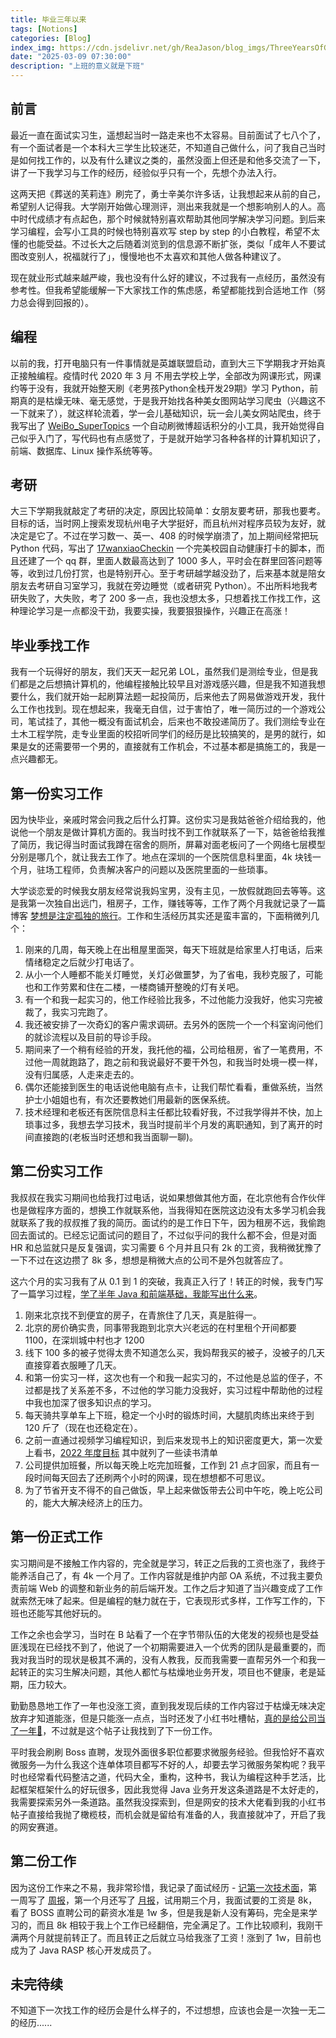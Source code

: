 ```yaml
---
title: 毕业三年以来
tags: [Notions]
categories: [Blog]
index_img: https://cdn.jsdelivr.net/gh/ReaJason/blog_imgs/ThreeYearsOfGraduation_index_img.jpg
date: "2025-03-09 07:30:00"
description: "上班的意义就是下班"
---
```


## 前言

最近一直在面试实习生，遥想起当时一路走来也不太容易。目前面试了七八个了，有一个面试者是一个本科大三学生比较迷茫，不知道自己做什么，问了我自己当时是如何找工作的，以及有什么建议之类的，虽然没面上但还是和他多交流了一下，讲了一下我学习与工作的经历，经验似乎只有一个，先想个办法入行。

这两天把《葬送的芙莉连》刷完了，勇士辛美尔许多话，让我想起来从前的自己，希望别人记得我。大学刚开始做心理测评，测出来我就是一个想影响别人的人。高中时代成绩才有点起色，那个时候就特别喜欢帮助其他同学解决学习问题。到后来学习编程，会写小工具的时候也特别喜欢写 step by step 的小白教程，希望不太懂的也能受益。不过长大之后随着浏览到的信息源不断扩张，类似「成年人不要试图改变别人，祝福就行了」，慢慢地也不太喜欢和其他人做各种建议了。

现在就业形式越来越严峻，我也没有什么好的建议，不过我有一点经历，虽然没有参考性。但我希望能缓解一下大家找工作的焦虑感，希望都能找到合适地工作（努力总会得到回报的）。

## 编程

以前的我，打开电脑只有一件事情就是英雄联盟启动，直到大三下学期我才开始真正接触编程。疫情时代 2020 年 3 月 不用去学校上学，全部改为网课形式，网课约等于没有，我就开始整天刷《老男孩Python全栈开发29期》学习 Python，前期真的是枯燥无味、毫无感觉，于是我开始找各种美女图网站学习爬虫（兴趣这不一下就来了），就这样轮流着，学一会儿基础知识，玩一会儿美女网站爬虫，终于我写出了 [WeiBo_SuperTopics](https://github.com/ReaJason/WeiBo_SuperTopics) 一个自动刷微博超话积分的小工具，我开始觉得自己似乎入门了，写代码也有点感觉了，于是就开始学习各种各样的计算机知识了，前端、数据库、Linux 操作系统等等。

## 考研

大三下学期我就敲定了考研的决定，原因比较简单：女朋友要考研，那我也要考。目标的话，当时网上搜索发现杭州电子大学挺好，而且杭州对程序员较为友好，就决定是它了。不过在学习数一、英一、408 的时候学崩溃了，加上期间经常把玩 Python 代码，写出了 [17wanxiaoCheckin](https://github.com/ReaJason/17wanxiaoCheckin) 一个完美校园自动健康打卡的脚本，而且还建了一个 qq 群，里面人数最高达到了 1000 多人，平时会在群里回答问题等等，收到过几份打赏，也是特别开心。至于考研越学越没劲了，后来基本就是陪女朋友去考研自习室学习，我就在旁边睡觉（或者研究 Python）。不出所料地我考研失败了，大失败，考了 200 多一点，我也没想太多，只想着找工作找工作，这种理论学习是一点都没干劲，我要实操，我要狠狠操作，兴趣正在高涨！

## 毕业季找工作

我有一个玩得好的朋友，我们天天一起兄弟 LOL，虽然我们是测绘专业，但是我们都是之后想搞计算机的，他编程接触比较早且对游戏感兴趣，但是我不知道我想要什么，我们就开始一起刷算法题一起投简历，后来他去了网易做游戏开发，我什么工作也找到。现在想起来，我毫无自信，过于害怕了，唯一简历过的一个游戏公司，笔试挂了，其他一概没有面试机会，后来也不敢投递简历了。我们测绘专业在土木工程学院，走专业里面的校招听同学们的经历是比较搞笑的，是男的就行，如果是女的还需要带一个男的，直接就有工作机会，不过基本都是搞施工的，我是一点兴趣都无。

## 第一份实习工作

因为快毕业，亲戚时常会问我之后什么打算。这份实习是我姑爸爸介绍给我的，他说他一个朋友是做计算机方面的。我当时找不到工作就联系了一下，姑爸爸给我推了简历，我记得当时面试我蹲在宿舍的厕所，屏幕对面老板问了一个网络七层模型分别是哪几个，就让我去工作了。地点在深圳的一个医院信息科里面，4k 块钱一个月，驻场工程师，负责解决客户的问题以及医院里面的一些琐事。

大学谈恋爱的时候我女朋友经常说我妈宝男，没有主见，一放假就跑回去等等。这是我第一次独自出远门，租房子，工作，赚钱等等，工作了两个月我就记录了一篇博客 [梦想是注定孤独的旅行](https://reajason.me/writing/bestrongerandbetter/)。工作和生活经历其实还是蛮丰富的，下面稍微列几个：

1. 刚来的几周，每天晚上在出租屋里面哭，每天下班就是给家里人打电话，后来情绪稳定之后就少打电话了。
2. 从小一个人睡都不能关灯睡觉，关灯必做噩梦，为了省电，我秒克服了，可能也和工作劳累和住在二楼，一楼商铺开整晚的灯有关吧。
3. 有一个和我一起实习的，他工作经验比我多，不过他能力没我好，他实习完被裁了，我实习完跑了。
4. 我还被安排了一次奇幻的客户需求调研。去另外的医院一个一个科室询问他们的就诊流程以及目前的导诊手段。
5. 期间来了一个稍有经验的开发，我托他的福，公司给租房，省了一笔费用，不过他一周就跑路了，跑之前和我说最好不要干外包，和我当时处境一模一样，没有归属感，人走来走去的。
6. 偶尔还能接到医生的电话说他电脑有点卡，让我们帮忙看看，重做系统，当然护士小姐姐也有，有次还要教她们用最新的医保系统。
7. 技术经理和老板还有医院信息科主任都比较看好我，不过我学得并不快，加上琐事过多，我想去学习技术，我当时提前半个月发的离职通知，到了离开的时间直接跑的(老板当时还想和我当面聊一聊)。

## 第二份实习工作

我叔叔在我实习期间也给我打过电话，说如果想做其他方面，在北京他有合作伙伴也是做程序方面的，想换工作就联系他，当我得知在医院这边没有太多学习机会我就联系了我的叔叔推了我的简历。面试约的是工作日下午，因为租房不远，我偷跑回去面试的。已经忘记面试问的题目了，不过似乎问的我什么都不会，但是对面 HR 和总监就只是反复强调，实习需要 6 个月并且只有 2k 的工资，我稍微犹豫了一下不过在这边攒了 8k 多，想想是稍微大点的公司不是外包就答应了。

这六个月的实习我有了从 0.1 到 1 的突破，我真正入行了！转正的时候，我专门写了一篇学习过程，[学了半年 Java 和前端基础，我能写出什么来](https://reajason.me/writing/whatcouldidowhenlearninghalfyearjavaandhtml/)。

1. 刚来北京找不到便宜的房子，在青旅住了几天，真是脏得一。
2. 北京的房价确实贵，同事带我跑到北京大兴老远的在村里租个开间都要 1100，在深圳城中村也才 1200
3. 线下 100 多的被子觉得太贵不知道怎么买，我妈帮我买的被子，没被子的几天直接穿着衣服睡了几天。
4. 和第一份实习一样，这次也有一个和我一起实习的，不过他是总监的侄子，不过都是找了关系差不多，不过他的学习能力没我好，实习过程中帮助他的过程中我也加深了很多知识点的学习。
5. 每天骑共享单车上下班，稳定一个小时的锻炼时间，大腿肌肉练出来终于到 120 斤了（现在也还稳定在）。
6. 之前一直通过视频学习编程知识，到后来发现书上的知识密度更大，第一次爱上看书，[2022 年度目标](https://reajason.me/writing/2022annualgoals/) 其中就列了一些读书清单
7. 公司提供加班餐，所以每天晚上吃完加班餐，工作到 21 点才回家，而且有一段时间每天回去了还刷两个小时的网课，现在想想都不可思议。
8. 为了节省开支不得不的自己做饭，早上起来做饭带去公司中午吃，晚上吃公司的，能大大解决经济上的压力。

## 第一份正式工作

实习期间是不接触工作内容的，完全就是学习，转正之后我的工资也涨了，我终于能养活自己了，有 4k 一个月了。工作内容就是维护内部 OA 系统，不过我主要负责前端 Web 的调整和新业务的前后端开发。工作之后才知道了当兴趣变成了工作就索然无味了起来。但是编程的魅力就在于，它表现形式多样，工作写工作的，下班也还能写其他好玩的。

工作之余也会学习，当时在 B 站看了一个在字节带队伍的大佬发的视频也是受益匪浅现在已经找不到了，他说了一个初期需要进入一个优秀的团队是最重要的，而我对我当时的现状是极其不满的，没有人教我，反而我需要一直帮另外一个和我一起转正的实习生解决问题，其他人都忙与枯燥地业务开发，项目也不健康，老是延期，压力较大。

勤勤恳恳地工作了一年也没涨工资，直到我发现后续的工作内容过于枯燥无味决定放弃才知道能涨，但是只能涨一点点，当时还发了小红书吐槽帖，[真的是给公司当了一年🐶](https://www.xiaohongshu.com/explore/64425e520000000011010ca3?xsec_token=CBWsLNsDB8hN2rEq-9LonJCrTE_xojrNCmTmRTSEecOgQ=)，不过就是这个帖子让我找到了下一份工作。

平时我会刷刷 Boss 直聘，发现外面很多职位都要求微服务经验。但我恰好不喜欢微服务—为什么我这个连单体项目都写不好的人，却要去学习微服务架构呢？我平时也经常看代码整洁之道，代码大全，重构，这种书，我认为编程这种手艺活，比起框架框架什么的好玩很多，因此我觉得 Java 业务开发这条道路是不太好走的，我需要探索另外一条道路。虽然我没探索到，但是网安的技术大佬看到我的小红书帖子直接给我抛了橄榄枝，而机会就是留给有准备的人，我直接就冲了，开启了我的网安赛道。

## 第二份工作

因为这份工作来之不易，我非常珍惜，我记录了面试经历 - [记第一次技术面](https://reajason.me/writing/firsttechnicalinterview/)，第一周写了 [周报](https://reajason.me/writing/20230522weekly/)，第一个月还写了 [月报](https://reajason.me/writing/202306monthly/)，试用期三个月，我面试要的工资是 8k，看了 BOSS 直聘公司的薪资水准是 1w 多，但是我是新人没有筹码，完全是来学习的，而且 8k 相较于我上个工作已经翻倍，完全满足了。工作比较顺利，我刚干满两个月就提前转正了。而且转正之后就立马给我涨了工资！涨到了 1w，目前也成为了 Java RASP 核心开发成员了。

## 未完待续

不知道下一次找工作的经历会是什么样子的，不过想想，应该也会是一次独一无二的经历......
